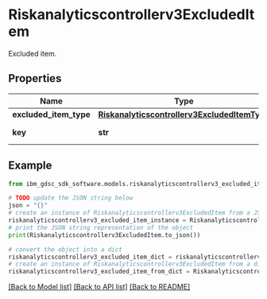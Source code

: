 # Riskanalyticscontrollerv3ExcludedItem

Excluded item.

## Properties

Name | Type | Description | Notes
------------ | ------------- | ------------- | -------------
**excluded_item_type** | [**Riskanalyticscontrollerv3ExcludedItemType**](Riskanalyticscontrollerv3ExcludedItemType.md) |  | [optional] 
**key** | **str** | Excluded key. | [optional] 

## Example

```python
from ibm_gdsc_sdk_software.models.riskanalyticscontrollerv3_excluded_item import Riskanalyticscontrollerv3ExcludedItem

# TODO update the JSON string below
json = "{}"
# create an instance of Riskanalyticscontrollerv3ExcludedItem from a JSON string
riskanalyticscontrollerv3_excluded_item_instance = Riskanalyticscontrollerv3ExcludedItem.from_json(json)
# print the JSON string representation of the object
print(Riskanalyticscontrollerv3ExcludedItem.to_json())

# convert the object into a dict
riskanalyticscontrollerv3_excluded_item_dict = riskanalyticscontrollerv3_excluded_item_instance.to_dict()
# create an instance of Riskanalyticscontrollerv3ExcludedItem from a dict
riskanalyticscontrollerv3_excluded_item_from_dict = Riskanalyticscontrollerv3ExcludedItem.from_dict(riskanalyticscontrollerv3_excluded_item_dict)
```
[[Back to Model list]](../README.md#documentation-for-models) [[Back to API list]](../README.md#documentation-for-api-endpoints) [[Back to README]](../README.md)


